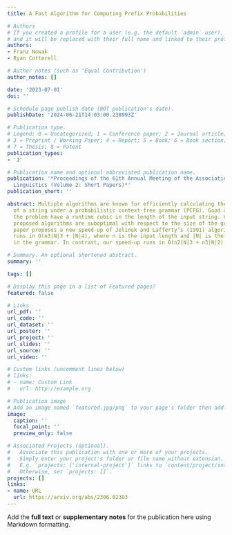 ```yaml
---
title: A Fast Algorithm for Computing Prefix Probabilities

# Authors
# If you created a profile for a user (e.g. the default `admin` user), write the username (folder name) here
# and it will be replaced with their full name and linked to their profile.
authors:
- Franz Nowak
- Ryan Cotterell

# Author notes (such as 'Equal Contribution')
author_notes: []

date: '2023-07-01'
doi: ''

# Schedule page publish date (NOT publication's date).
publishDate: '2024-06-21T14:03:00.238993Z'

# Publication type.
# Legend: 0 = Uncategorized; 1 = Conference paper; 2 = Journal article;
# 3 = Preprint / Working Paper; 4 = Report; 5 = Book; 6 = Book section;
# 7 = Thesis; 8 = Patent
publication_types:
- '1'

# Publication name and optional abbreviated publication name.
publication: '*Proceedings of the 61th Annual Meeting of the Association for Computational
  Linguistics (Volume 2: Short Papers)*'
publication_short: ''

abstract: Multiple algorithms are known for efficiently calculating the prefix probability
  of a string under a probabilistic context-free grammar (PCFG). Good algorithms for
  the problem have a runtime cubic in the length of the input string. However, some
  proposed algorithms are suboptimal with respect to the size of the grammar.This
  paper proposes a new speed-up of Jelinek and Lafferty’s (1991) algorithm, which
  runs in O(n3|N|3 + |N|4), where n is the input length and |N| is the number of non-terminals
  in the grammar. In contrast, our speed-up runs in O(n2|N|3 + n3|N|2).

# Summary. An optional shortened abstract.
summary: ''

tags: []

# Display this page in a list of Featured pages?
featured: false

# Links
url_pdf: ''
url_code: ''
url_dataset: ''
url_poster: ''
url_project: ''
url_slides: ''
url_source: ''
url_video: ''

# Custom links (uncomment lines below)
# links:
# - name: Custom Link
#   url: http://example.org

# Publication image
# Add an image named `featured.jpg/png` to your page's folder then add a caption below.
image:
  caption: ''
  focal_point: ''
  preview_only: false

# Associated Projects (optional).
#   Associate this publication with one or more of your projects.
#   Simply enter your project's folder or file name without extension.
#   E.g. `projects: ['internal-project']` links to `content/project/internal-project/index.md`.
#   Otherwise, set `projects: []`.
projects: []
links:
- name: URL
  url: https://arxiv.org/abs/2306.02303
---
```


Add the **full text** or **supplementary notes** for the publication here using Markdown formatting.
